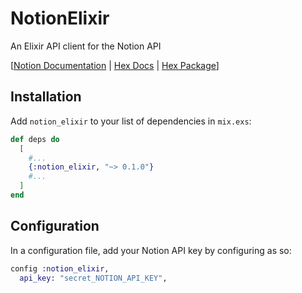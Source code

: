 # NotionElixir

An Elixir API client for the Notion API

\[[Notion Documentation][notion-api-docs] | [Hex Docs][hex-docs] | [Hex Package][hex-package]\]


## Installation

Add `notion_elixir` to your list of dependencies in `mix.exs`:

```elixir
def deps do
  [
    #...
    {:notion_elixir, "~> 0.1.0"}
    #...
  ]
end
```

## Configuration

In a configuration file, add your Notion API key by configuring as so:

```elixir
config :notion_elixir,
  api_key: "secret_NOTION_API_KEY",
```

[notion-api-docs]: https://developers.notion.com/reference/intro
[hex-docs]: https://hexdocs.pm/notion_elixir/
[hex-package]: https://hex.pm/packages/notion_elixir/
